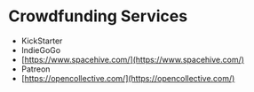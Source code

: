 # Crowdfunding Services



* KickStarter
* IndieGoGo
* [https://www.spacehive.com/](https://www.spacehive.com/)
* Patreon
* [https://opencollective.com/](https://opencollective.com/)

